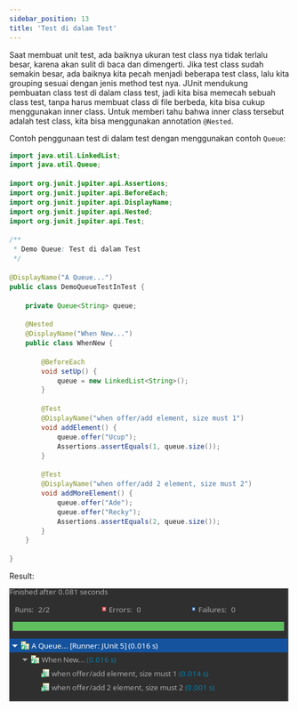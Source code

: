```yaml
---
sidebar_position: 13
title: 'Test di dalam Test'
---
```


Saat membuat unit test, ada baiknya ukuran test class nya tidak terlalu besar, karena akan sulit di baca dan dimengerti. Jika test class sudah semakin besar, ada baiknya kita pecah menjadi beberapa test class, lalu kita grouping sesuai dengan jenis method test nya. JUnit mendukung pembuatan class test di dalam class test, jadi kita bisa memecah sebuah class test, tanpa harus membuat class di file berbeda, kita bisa cukup menggunakan inner class. Untuk memberi tahu bahwa inner class tersebut adalah test class, kita bisa menggunakan annotation `@Nested`.

Contoh penggunaan test di dalam test dengan menggunakan contoh `Queue`:

```java
import java.util.LinkedList;
import java.util.Queue;

import org.junit.jupiter.api.Assertions;
import org.junit.jupiter.api.BeforeEach;
import org.junit.jupiter.api.DisplayName;
import org.junit.jupiter.api.Nested;
import org.junit.jupiter.api.Test;

/**
 * Demo Queue: Test di dalam Test
 */

@DisplayName("A Queue...")
public class DemoQueueTestInTest {

	private Queue<String> queue;
	
	@Nested
	@DisplayName("When New...")
	public class WhenNew {
		
		@BeforeEach
		void setUp() {
			queue = new LinkedList<String>();
		}
		
		@Test
		@DisplayName("when offer/add element, size must 1")
		void addElement() {
			queue.offer("Ucup");
			Assertions.assertEquals(1, queue.size());
		}
		
		@Test
		@DisplayName("when offer/add 2 element, size must 2")
		void addMoreElement() {
			queue.offer("Ade");
			queue.offer("Recky");
			Assertions.assertEquals(2, queue.size());
		}
	}
	
}
```

Result:

![Test in Test](/img/java/test-in-test.png)